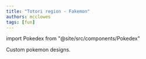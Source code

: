 ```yaml
---
title: "Totori region - Fakemon"
authors: mcclowes
tags: [fun]
---
```


import Pokedex from "@site/src/components/Pokedex"

Custom pokemon designs.

<!--truncate-->

<Pokedex />